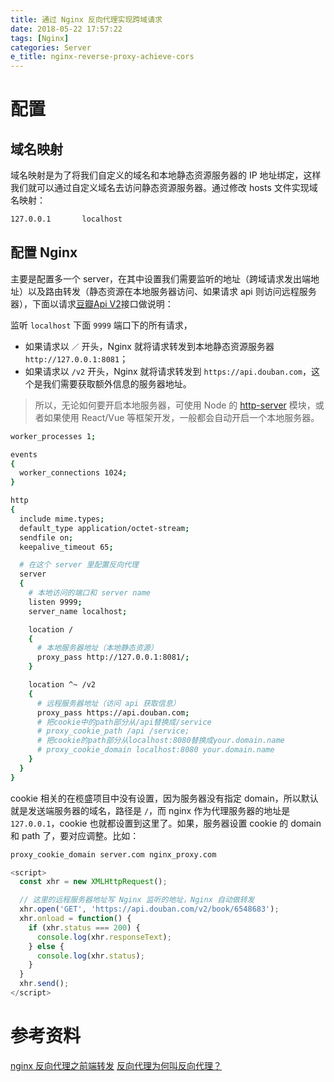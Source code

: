 ```yaml
---
title: 通过 Nginx 反向代理实现跨域请求
date: 2018-05-22 17:57:22
tags: [Nginx]
categories: Server
e_title: nginx-reverse-proxy-achieve-cors
---
```


# 配置

## 域名映射

域名映射是为了将我们自定义的域名和本地静态资源服务器的 IP 地址绑定，这样我们就可以通过自定义域名去访问静态资源服务器。通过修改 hosts 文件实现域名映射：

```bash
127.0.0.1       localhost
```

## 配置 Nginx

主要是配置多一个 server，在其中设置我们需要监听的地址（跨域请求发出端地址）以及路由转发（静态资源在本地服务器访问、如果请求 api 则访问远程服务器），下面以请求[豆瓣Api V2](https://developers.douban.com/wiki/?title=api_v2)接口做说明：

监听 `localhost` 下面 `9999` 端口下的所有请求，

- 如果请求以 `／` 开头，Nginx 就将请求转发到本地静态资源服务器 `http://127.0.0.1:8081`；
- 如果请求以 `/v2` 开头，Nginx 就将请求转发到 `https://api.douban.com`，这个是我们需要获取额外信息的服务器地址。

> 所以，无论如何要开启本地服务器，可使用 Node 的 [http-server](https://github.com/indexzero/http-server) 模块，或者如果使用 React/Vue 等框架开发，一般都会自动开启一个本地服务器。

```bash
worker_processes 1;

events
{
  worker_connections 1024;
}

http
{
  include mime.types;
  default_type application/octet-stream;
  sendfile on;
  keepalive_timeout 65;

  # 在这个 server 里配置反向代理
  server
  {
    # 本地访问的端口和 server name
    listen 9999;
    server_name localhost;

    location /
    {
      # 本地服务器地址（本地静态资源）
      proxy_pass http://127.0.0.1:8081/;
    }

    location ^~ /v2
    {
      # 远程服务器地址（访问 api 获取信息）
      proxy_pass https://api.douban.com;
      # 把cookie中的path部分从/api替换成/service
      # proxy_cookie_path /api /service;
      # 把cookie的path部分从localhost:8080替换成your.domain.name
      # proxy_cookie_domain localhost:8080 your.domain.name
    }
  }
}
```

cookie 相关的在榄盛项目中没有设置，因为服务器没有指定 domain，所以默认就是发送端服务器的域名，路径是 `/`，而 nginx 作为代理服务器的地址是 `127.0.0.1`，cookie 也就都设置到这里了。如果，服务器设置 cookie 的 domain 和 path 了，要对应调整。比如：

```bash
proxy_cookie_domain server.com nginx_proxy.com
```

```js
<script>
  const xhr = new XMLHttpRequest();

  // 这里的远程服务器地址写 Nginx 监听的地址，Nginx 自动做转发
  xhr.open('GET', 'https://api.douban.com/v2/book/6548683');
  xhr.onload = function() {
    if (xhr.status === 200) {
      console.log(xhr.responseText);
    } else {
      console.log(xhr.status);
    }
  }
  xhr.send();
</script>
```

# 参考资料

[nginx 反向代理之前端转发](https://github.com/superpig/blog/blob/master/201602/01.md)
[反向代理为何叫反向代理？](https://www.zhihu.com/question/24723688)
